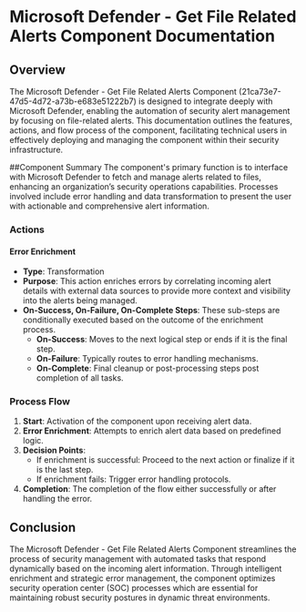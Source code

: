 # Microsoft Defender - Get File Related Alerts Component Documentation

## Overview
The Microsoft Defender - Get File Related Alerts Component (21ca73e7-47d5-4d72-a73b-e683e51222b7) is designed to integrate deeply with Microsoft Defender, enabling the automation of security alert management by focusing on file-related alerts. This documentation outlines the features, actions, and flow process of the component, facilitating technical users in effectively deploying and managing the component within their security infrastructure.

##Component Summary
The component's primary function is to interface with Microsoft Defender to fetch and manage alerts related to files, enhancing an organization’s security operations capabilities. Processes involved include error handling and data transformation to present the user with actionable and comprehensive alert information.

### Actions
#### Error Enrichment
- **Type**: Transformation
- **Purpose**: This action enriches errors by correlating incoming alert details with external data sources to provide more context and visibility into the alerts being managed.
- **On-Success, On-Failure, On-Complete Steps**: These sub-steps are conditionally executed based on the outcome of the enrichment process.
    - **On-Success**: Moves to the next logical step or ends if it is the final step.
    - **On-Failure**: Typically routes to error handling mechanisms.
    - **On-Complete**: Final cleanup or post-processing steps post completion of all tasks.
  
### Process Flow
1. **Start**: Activation of the component upon receiving alert data.
2. **Error Enrichment**: Attempts to enrich alert data based on predefined logic.
3. **Decision Points**:
    - If enrichment is successful: Proceed to the next action or finalize if it is the last step.
    - If enrichment fails: Trigger error handling protocols.
4. **Completion**: The completion of the flow either successfully or after handling the error.

## Conclusion
The Microsoft Defender - Get File Related Alerts Component streamlines the process of security management with automated tasks that respond dynamically based on the incoming alert information. Through intelligent enrichment and strategic error management, the component optimizes security operation center (SOC) processes which are essential for maintaining robust security postures in dynamic threat environments.
